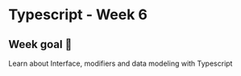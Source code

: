 # Typescript - Week 6

## Week goal 🏁
Learn about Interface, modifiers and data modeling with Typescript
